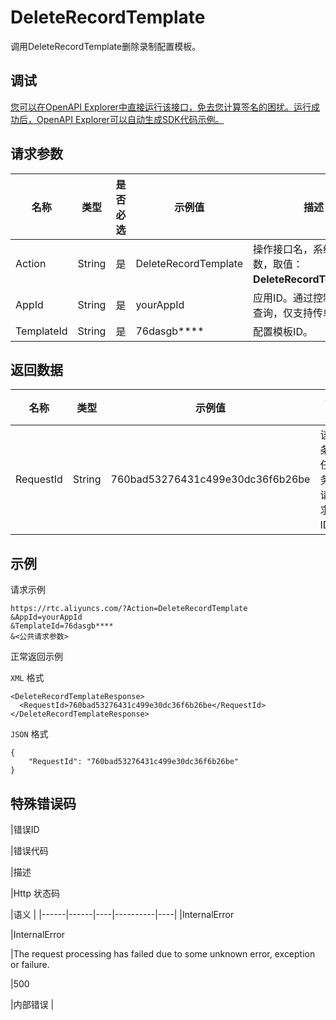 # DeleteRecordTemplate

调用DeleteRecordTemplate删除录制配置模板。

## 调试

[您可以在OpenAPI Explorer中直接运行该接口，免去您计算签名的困扰。运行成功后，OpenAPI Explorer可以自动生成SDK代码示例。](https://api.aliyun.com/#product=rtc&api=DeleteRecordTemplate&type=RPC&version=2018-01-11)

## 请求参数

|名称|类型|是否必选|示例值|描述|
|--|--|----|---|--|
|Action|String|是|DeleteRecordTemplate|操作接口名，系统规定参数，取值：**DeleteRecordTemplate**。 |
|AppId|String|是|yourAppId|应用ID。通过控制台创建和查询，仅支持传单个ID。 |
|TemplateId|String|是|76dasgb\*\*\*\*|配置模板ID。 |

## 返回数据

|名称|类型|示例值|描述|
|--|--|---|--|
|RequestId|String|760bad53276431c499e30dc36f6b26be|该条任务请求ID。 |

## 示例

请求示例

```
https://rtc.aliyuncs.com/?Action=DeleteRecordTemplate
&AppId=yourAppId
&TemplateId=76dasgb****
&<公共请求参数>
```

正常返回示例

`XML` 格式

```
<DeleteRecordTemplateResponse>
  <RequestId>760bad53276431c499e30dc36f6b26be</RequestId>
</DeleteRecordTemplateResponse>
```

`JSON` 格式

```
{
	"RequestId": "760bad53276431c499e30dc36f6b26be"
}
```

## 特殊错误码

|错误ID

|错误代码

|描述

|Http 状态码

|语义 |
|------|------|----|----------|----|
|InternalError

|InternalError

|The request processing has failed due to some unknown error, exception or failure.

|500

|内部错误 |

